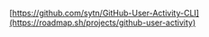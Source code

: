 [https://github.com/sytn/GitHub-User-Activity-CLI](https://roadmap.sh/projects/github-user-activity)
